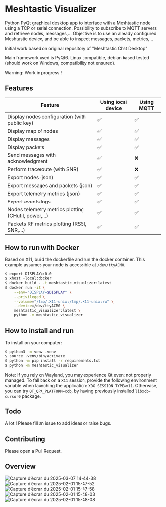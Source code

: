 # Meshtastic Visualizer
Python PyQt graphical desktop app to interface with a Meshtastic node using a TCP or serial connection. Possibility to subscribe to MQTT servers and retrieve nodes, messages,...
Objective is to use an already configured Meshtastic device, and be able to inspect messages, packets, metrics,...

Initial work based on original repository of "Meshtastic Chat Desktop"

Main framework used is PyQt6.
Linux compatible, debian based tested (should work on Windows, compatibility not ensured).

Warning: Work in progress !

## Features
| Feature | Using local device | Using MQTT |
|---|---|---|
| Display nodes configuration (with public key)|✅|✅|
| Display map of nodes |✅|✅|
| Display messages |✅|✅|
| Display packets |✅|✅|
| Send messages with acknowledgment|✅|❌|
| Perform traceroute (with SNR)|✅|❌|
| Export nodes (json) |✅|✅|
| Export messages and packets (json) |✅|✅|
| Export telemetry metrics (json) |✅|✅|
| Export events logs |✅|✅|
| Nodes telemetry metrics plotting (CHutil, power,...) |✅|✅|
| Packets RF metrics plotting (RSSI, SNR,...) |✅|✅|

## How to run with Docker

Based on X11, build the dockerfile and run the docker container. This example assumes your node is accessible at `/dev/ttyACM0`.
```bash
$ export DISPLAY=:0.0
$ xhost +local:docker
$ docker build . -t meshtastic_visualizer:latest
$ docker run -it \
    --env="DISPLAY=$DISPLAY" \
    --privileged \
    --volume="/tmp/.X11-unix:/tmp/.X11-unix:rw" \
    --device=/dev/ttyACM0 \
    meshtastic_visualizer:latest \
    python -m meshtastic_visualizer
```

## How to install and run

To install on your computer:
```bash
$ python3 -m venv .venv
$ source .venv/bin/activate
$ python -m pip install -r requirements.txt
$ python -m meshtastic_visualizer
```
Note: If you rely on Wayland, you may experience Qt event not properly managed. To fall back on a `X11` session, provide the following environment variable when launching the application: `XDG_SESSION_TYPE=x11`.
Otherwise, you can try `QT_QPA_PLATFORM=xcb`, by having previously installed `libxcb-cursor0` package.


## Todo
A lot ! Please fill an issue to add ideas or raise bugs.

## Contributing
Please open a Pull Request.

## Overview
![Capture d’écran du 2025-03-07 14-44-38](https://github.com/user-attachments/assets/e176bb7f-08ce-4562-86c1-d765537722a3)
![Capture d’écran du 2025-02-01 15-47-52](https://github.com/user-attachments/assets/08e10371-1732-4ae2-8c77-43b7a26f796b)
![Capture d’écran du 2025-02-01 15-47-58](https://github.com/user-attachments/assets/05ba32f0-8603-4b4f-b8db-70c5fef04f44)
![Capture d’écran du 2025-02-01 15-48-03](https://github.com/user-attachments/assets/0539358c-4c44-4850-b584-dadd41e7067a)
![Capture d’écran du 2025-02-01 15-48-08](https://github.com/user-attachments/assets/7fb9b61d-c212-483a-8da4-cee3505ca462)



